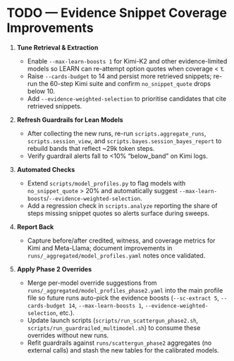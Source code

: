 # TODO — Evidence Snippet Coverage Improvements

1. **Tune Retrieval & Extraction**
   - Enable `--max-learn-boosts 1` for Kimi-K2 and other evidence-limited models so LEARN can re-attempt option quotes when coverage < τ.
   - Raise `--cards-budget` to 14 and persist more retrieved snippets; re-run the 60-step Kimi suite and confirm `no_snippet_quote` drops below 10.
   - Add `--evidence-weighted-selection` to prioritise candidates that cite retrieved snippets.

2. **Refresh Guardrails for Lean Models**
   - After collecting the new runs, re-run `scripts.aggregate_runs`, `scripts.session_view`, and `scripts.bayes.session_bayes_report` to rebuild bands that reflect ~29k token steps.
   - Verify guardrail alerts fall to <10% “below_band” on Kimi logs.

3. **Automated Checks**
   - Extend `scripts/model_profiles.py` to flag models with `no_snippet_quote` > 20% and automatically suggest `--max-learn-boosts`/`--evidence-weighted-selection`.
   - Add a regression check in `scripts.analyze` reporting the share of steps missing snippet quotes so alerts surface during sweeps.

4. **Report Back**
   - Capture before/after credited, witness, and coverage metrics for Kimi and Meta-Llama; document improvements in `runs/_aggregated/model_profiles.yaml` notes once validated.

5. **Apply Phase 2 Overrides**
   - Merge per-model override suggestions from `runs/_aggregated/model_profiles_phase2.yaml` into the main profile file so future runs auto-pick the evidence boosts (`--sc-extract 5`, `--cards-budget 14`, `--max-learn-boosts 1`, `--evidence-weighted-selection`, etc.).
   - Update launch scripts (`scripts/run_scattergun_phase2.sh`, `scripts/run_guardrailed_multimodel.sh`) to consume these overrides without new runs.
   - Refit guardrails against `runs/scattergun_phase2` aggregates (no external calls) and stash the new tables for the calibrated models.
